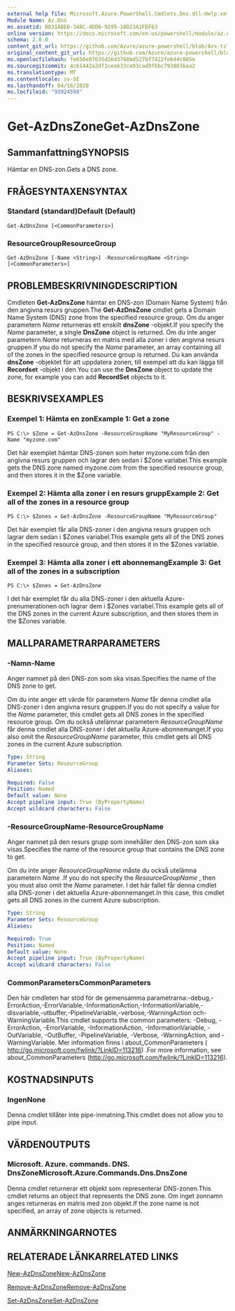 ```yaml
---
external help file: Microsoft.Azure.PowerShell.Cmdlets.Dns.dll-Help.xml
Module Name: Az.Dns
ms.assetid: B831ABE6-348C-4DD6-9295-18D23A1FDF63
online version: https://docs.microsoft.com/en-us/powershell/module/az.dns/get-azdnszone
schema: 2.0.0
content_git_url: https://github.com/Azure/azure-powershell/blob/Azs-tzl/src/Dns/Dns/help/Get-AzDnsZone.md
original_content_git_url: https://github.com/Azure/azure-powershell/blob/Azs-tzl/src/Dns/Dns/help/Get-AzDnsZone.md
ms.openlocfilehash: fe650e87635d16d3768bd527bf7422fe644c885e
ms.sourcegitcommit: 4c61442a2df1cee633ce93cad9f6bc793803baa2
ms.translationtype: MT
ms.contentlocale: sv-SE
ms.lasthandoff: 04/16/2020
ms.locfileid: "93924598"
---
```

# <span data-ttu-id="556d0-101">Get-AzDnsZone</span><span class="sxs-lookup"><span data-stu-id="556d0-101">Get-AzDnsZone</span></span>

## <span data-ttu-id="556d0-102">Sammanfattning</span><span class="sxs-lookup"><span data-stu-id="556d0-102">SYNOPSIS</span></span>
<span data-ttu-id="556d0-103">Hämtar en DNS-zon.</span><span class="sxs-lookup"><span data-stu-id="556d0-103">Gets a DNS zone.</span></span>

## <span data-ttu-id="556d0-104">FRÅGESYNTAXEN</span><span class="sxs-lookup"><span data-stu-id="556d0-104">SYNTAX</span></span>

### <span data-ttu-id="556d0-105">Standard (standard)</span><span class="sxs-lookup"><span data-stu-id="556d0-105">Default (Default)</span></span>
```
Get-AzDnsZone [<CommonParameters>]
```

### <span data-ttu-id="556d0-106">ResourceGroup</span><span class="sxs-lookup"><span data-stu-id="556d0-106">ResourceGroup</span></span>
```
Get-AzDnsZone [-Name <String>] -ResourceGroupName <String> [<CommonParameters>]
```

## <span data-ttu-id="556d0-107">PROBLEMBESKRIVNING</span><span class="sxs-lookup"><span data-stu-id="556d0-107">DESCRIPTION</span></span>
<span data-ttu-id="556d0-108">Cmdleten **Get-AzDnsZone** hämtar en DNS-zon (Domain Name System) från den angivna resurs gruppen.</span><span class="sxs-lookup"><span data-stu-id="556d0-108">The **Get-AzDnsZone** cmdlet gets a Domain Name System (DNS) zone from the specified resource group.</span></span>
<span data-ttu-id="556d0-109">Om du anger parametern *Name* returneras ett enskilt **dnsZone** -objekt.</span><span class="sxs-lookup"><span data-stu-id="556d0-109">If you specify the *Name* parameter, a single **DnsZone** object is returned.</span></span>
<span data-ttu-id="556d0-110">Om du inte anger parametern *Name* returneras en matris med alla zoner i den angivna resurs gruppen.</span><span class="sxs-lookup"><span data-stu-id="556d0-110">If you do not specify the *Name* parameter, an array containing all of the zones in the specified resource group is returned.</span></span>
<span data-ttu-id="556d0-111">Du kan använda **dnsZone** -objektet för att uppdatera zonen, till exempel att du kan lägga till **Recordset** -objekt i den.</span><span class="sxs-lookup"><span data-stu-id="556d0-111">You can use the **DnsZone** object to update the zone, for example you can add **RecordSet** objects to it.</span></span>

## <span data-ttu-id="556d0-112">BESKRIVS</span><span class="sxs-lookup"><span data-stu-id="556d0-112">EXAMPLES</span></span>

### <span data-ttu-id="556d0-113">Exempel 1: Hämta en zon</span><span class="sxs-lookup"><span data-stu-id="556d0-113">Example 1: Get a zone</span></span>
```
PS C:\> $Zone = Get-AzDnsZone -ResourceGroupName "MyResourceGroup" -Name "myzone.com"
```

<span data-ttu-id="556d0-114">Det här exemplet hämtar DNS-zonen som heter myzone.com från den angivna resurs gruppen och lagrar den sedan i $Zone variabel.</span><span class="sxs-lookup"><span data-stu-id="556d0-114">This example gets the DNS zone named myzone.com from the specified resource group, and then stores it in the $Zone variable.</span></span>

### <span data-ttu-id="556d0-115">Exempel 2: Hämta alla zoner i en resurs grupp</span><span class="sxs-lookup"><span data-stu-id="556d0-115">Example 2: Get all of the zones in a resource group</span></span>
```
PS C:\> $Zones = Get-AzDnsZone -ResourceGroupName "MyResourceGroup"
```

<span data-ttu-id="556d0-116">Det här exemplet får alla DNS-zoner i den angivna resurs gruppen och lagrar dem sedan i $Zones variabel.</span><span class="sxs-lookup"><span data-stu-id="556d0-116">This example gets all of the DNS zones in the specified resource group, and then stores it in the $Zones variable.</span></span>

### <span data-ttu-id="556d0-117">Exempel 3: Hämta alla zoner i ett abonnemang</span><span class="sxs-lookup"><span data-stu-id="556d0-117">Example 3: Get all of the zones in a subscription</span></span>
```
PS C:\> $Zones = Get-AzDnsZone
```

<span data-ttu-id="556d0-118">I det här exemplet får du alla DNS-zoner i den aktuella Azure-prenumerationen och lagrar dem i $Zones variabel.</span><span class="sxs-lookup"><span data-stu-id="556d0-118">This example gets all of the DNS zones in the current Azure subscription, and then stores them in the $Zones variable.</span></span>

## <span data-ttu-id="556d0-119">MALLPARAMETRAR</span><span class="sxs-lookup"><span data-stu-id="556d0-119">PARAMETERS</span></span>

### <span data-ttu-id="556d0-120">-Namn</span><span class="sxs-lookup"><span data-stu-id="556d0-120">-Name</span></span>
<span data-ttu-id="556d0-121">Anger namnet på den DNS-zon som ska visas.</span><span class="sxs-lookup"><span data-stu-id="556d0-121">Specifies the name of the DNS zone to get.</span></span>

<span data-ttu-id="556d0-122">Om du inte anger ett värde för parametern *Name* får denna cmdlet alla DNS-zoner i den angivna resurs gruppen.</span><span class="sxs-lookup"><span data-stu-id="556d0-122">If you do not specify a value for the *Name* parameter, this cmdlet gets all DNS zones in the specified resource group.</span></span>
<span data-ttu-id="556d0-123">Om du också utelämnar parametern *ResourceGroupName* får denna cmdlet alla DNS-zoner i det aktuella Azure-abonnemanget.</span><span class="sxs-lookup"><span data-stu-id="556d0-123">If you also omit the *ResourceGroupName* parameter, this cmdlet gets all DNS zones in the current Azure subscription.</span></span>

```yaml
Type: String
Parameter Sets: ResourceGroup
Aliases: 

Required: False
Position: Named
Default value: None
Accept pipeline input: True (ByPropertyName)
Accept wildcard characters: False
```

### <span data-ttu-id="556d0-124">-ResourceGroupName</span><span class="sxs-lookup"><span data-stu-id="556d0-124">-ResourceGroupName</span></span>
<span data-ttu-id="556d0-125">Anger namnet på den resurs grupp som innehåller den DNS-zon som ska visas.</span><span class="sxs-lookup"><span data-stu-id="556d0-125">Specifies the name of the resource group that contains the DNS zone to get.</span></span>

<span data-ttu-id="556d0-126">Om du inte anger *ResourceGroupName* måste du också utelämna parametern *Name* .</span><span class="sxs-lookup"><span data-stu-id="556d0-126">If you do not specify the *ResourceGroupName* , then you must also omit the *Name* parameter.</span></span>
<span data-ttu-id="556d0-127">I det här fallet får denna cmdlet alla DNS-zoner i det aktuella Azure-abonnemanget.</span><span class="sxs-lookup"><span data-stu-id="556d0-127">In this case, this cmdlet gets all DNS zones in the current Azure subscription.</span></span>

```yaml
Type: String
Parameter Sets: ResourceGroup
Aliases: 

Required: True
Position: Named
Default value: None
Accept pipeline input: True (ByPropertyName)
Accept wildcard characters: False
```

### <span data-ttu-id="556d0-128">CommonParameters</span><span class="sxs-lookup"><span data-stu-id="556d0-128">CommonParameters</span></span>
<span data-ttu-id="556d0-129">Den här cmdleten har stöd för de gemensamma parametrarna:-debug,-ErrorAction,-ErrorVariable,-InformationAction,-InformationVariable,-disvariable,-utbuffer,-PipelineVariable,-verbose,-WarningAction och-WarningVariable.</span><span class="sxs-lookup"><span data-stu-id="556d0-129">This cmdlet supports the common parameters: -Debug, -ErrorAction, -ErrorVariable, -InformationAction, -InformationVariable, -OutVariable, -OutBuffer, -PipelineVariable, -Verbose, -WarningAction, and -WarningVariable.</span></span> <span data-ttu-id="556d0-130">Mer information finns i about_CommonParameters ( http://go.microsoft.com/fwlink/?LinkID=113216) .</span><span class="sxs-lookup"><span data-stu-id="556d0-130">For more information, see about_CommonParameters (http://go.microsoft.com/fwlink/?LinkID=113216).</span></span>

## <span data-ttu-id="556d0-131">KOSTNADS</span><span class="sxs-lookup"><span data-stu-id="556d0-131">INPUTS</span></span>

### <span data-ttu-id="556d0-132">Ingen</span><span class="sxs-lookup"><span data-stu-id="556d0-132">None</span></span>
<span data-ttu-id="556d0-133">Denna cmdlet tillåter inte pipe-inmatning.</span><span class="sxs-lookup"><span data-stu-id="556d0-133">This cmdlet does not allow you to pipe input.</span></span>

## <span data-ttu-id="556d0-134">VÄRDEN</span><span class="sxs-lookup"><span data-stu-id="556d0-134">OUTPUTS</span></span>

### <span data-ttu-id="556d0-135">Microsoft. Azure. commands. DNS. DnsZone</span><span class="sxs-lookup"><span data-stu-id="556d0-135">Microsoft.Azure.Commands.Dns.DnsZone</span></span>
<span data-ttu-id="556d0-136">Denna cmdlet returnerar ett objekt som representerar DNS-zonen.</span><span class="sxs-lookup"><span data-stu-id="556d0-136">This cmdlet returns an object that represents the DNS zone.</span></span>
<span data-ttu-id="556d0-137">Om inget zonnamn anges returneras en matris med zon objekt.</span><span class="sxs-lookup"><span data-stu-id="556d0-137">If the zone name is not specified, an array of zone objects is returned.</span></span>

## <span data-ttu-id="556d0-138">ANMÄRKNINGAR</span><span class="sxs-lookup"><span data-stu-id="556d0-138">NOTES</span></span>

## <span data-ttu-id="556d0-139">RELATERADE LÄNKAR</span><span class="sxs-lookup"><span data-stu-id="556d0-139">RELATED LINKS</span></span>

[<span data-ttu-id="556d0-140">New-AzDnsZone</span><span class="sxs-lookup"><span data-stu-id="556d0-140">New-AzDnsZone</span></span>](./New-AzDnsZone.md)

[<span data-ttu-id="556d0-141">Remove-AzDnsZone</span><span class="sxs-lookup"><span data-stu-id="556d0-141">Remove-AzDnsZone</span></span>](./Remove-AzDnsZone.md)

[<span data-ttu-id="556d0-142">Set-AzDnsZone</span><span class="sxs-lookup"><span data-stu-id="556d0-142">Set-AzDnsZone</span></span>](./Set-AzDnsZone.md)
